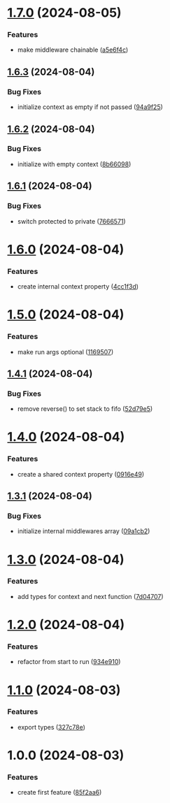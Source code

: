 # [1.7.0](https://github.com/hive-o/middleware/compare/middleware-v1.6.3...middleware-v1.7.0) (2024-08-05)


### Features

* make middleware chainable ([a5e6f4c](https://github.com/hive-o/middleware/commit/a5e6f4c7028ade17ba96ff9bc0fc356693497322))

## [1.6.3](https://github.com/hive-o/middleware/compare/middleware-v1.6.2...middleware-v1.6.3) (2024-08-04)


### Bug Fixes

* initialize context as empty if not passed ([94a9f25](https://github.com/hive-o/middleware/commit/94a9f251e493a55ee346498da4d0a761a230c698))

## [1.6.2](https://github.com/hive-o/middleware/compare/middleware-v1.6.1...middleware-v1.6.2) (2024-08-04)


### Bug Fixes

* initialize with empty context ([8b66098](https://github.com/hive-o/middleware/commit/8b660980a8c3658baefcc6b00728e0670521f42d))

## [1.6.1](https://github.com/hive-o/middleware/compare/middleware-v1.6.0...middleware-v1.6.1) (2024-08-04)


### Bug Fixes

* switch protected to private ([7666571](https://github.com/hive-o/middleware/commit/7666571e451262789b7f0f2b085144aa8924c400))

# [1.6.0](https://github.com/hive-o/middleware/compare/middleware-v1.5.0...middleware-v1.6.0) (2024-08-04)


### Features

* create internal context property ([4cc1f3d](https://github.com/hive-o/middleware/commit/4cc1f3d4038f162018f858cc6ca1d7002c045064))

# [1.5.0](https://github.com/hive-o/middleware/compare/middleware-v1.4.1...middleware-v1.5.0) (2024-08-04)


### Features

* make run args optional ([1169507](https://github.com/hive-o/middleware/commit/1169507e8aadf49478824008336b7779285a4c7a))

## [1.4.1](https://github.com/hive-o/middleware/compare/middleware-v1.4.0...middleware-v1.4.1) (2024-08-04)


### Bug Fixes

* remove reverse() to set stack to fifo ([52d79e5](https://github.com/hive-o/middleware/commit/52d79e589ab191e00e8e4081fc5d6cec34230aa8))

# [1.4.0](https://github.com/hive-o/middleware/compare/middleware-v1.3.1...middleware-v1.4.0) (2024-08-04)


### Features

* create a shared context property ([0916e49](https://github.com/hive-o/middleware/commit/0916e49ff442338aab9796a93ff97874501111a3))

## [1.3.1](https://github.com/hive-o/middleware/compare/middleware-v1.3.0...middleware-v1.3.1) (2024-08-04)


### Bug Fixes

* initialize internal middlewares array ([09a1cb2](https://github.com/hive-o/middleware/commit/09a1cb259b7b56f24adde65208979c586e22d51c))

# [1.3.0](https://github.com/hive-o/middleware/compare/middleware-v1.2.0...middleware-v1.3.0) (2024-08-04)


### Features

* add types for context and next function ([7d04707](https://github.com/hive-o/middleware/commit/7d047072742e786494b6a633d2275d84746f97cd))

# [1.2.0](https://github.com/hive-o/middleware/compare/middleware-v1.1.0...middleware-v1.2.0) (2024-08-04)


### Features

* refactor from start to run ([934e910](https://github.com/hive-o/middleware/commit/934e910328dc8c742106ae9b30254355c66c2438))

# [1.1.0](https://github.com/hive-o/middleware/compare/middleware-v1.0.0...middleware-v1.1.0) (2024-08-03)


### Features

* export types ([327c78e](https://github.com/hive-o/middleware/commit/327c78ea41c89a0e66e4abe2ff5ed71a1e4734bb))

# 1.0.0 (2024-08-03)


### Features

* create first feature ([85f2aa6](https://github.com/hive-o/middleware/commit/85f2aa6d9bac89d213b6bcee0e75703c4aaa77f5))

